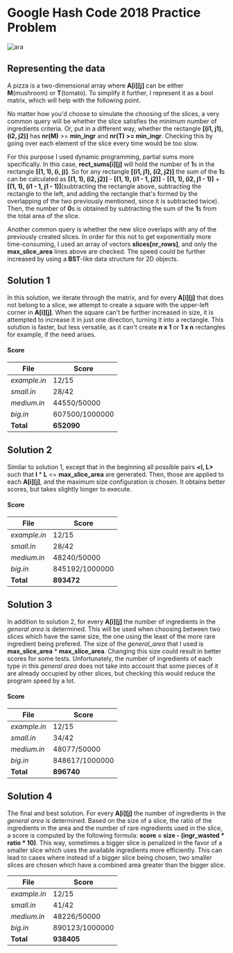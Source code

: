 # Google Hash Code 2018 Practice Problem

![ara](https://user-images.githubusercontent.com/79721547/125121484-ad5f0c80-e0fc-11eb-87e8-08394de3a31d.png)

## Representing the data

A pizza is a two-dimensional array where **A[i][j]** can be either **M**(mushroom) or **T**(tomato). To simplify it further, I represent it as a bool matrix, which will help with the
following point.

No matter how you'd choose to simulate the choosing of the slices, a very common query will be whether the slice satisfies the minimum number of ingredients criteria. Or, put in
a different way, whether the rectangle **[(i1, j1), (i2, j2)]** has **nr(M)** >= **min_ingr** and **nr(T) >= min_ingr**. Checking this by going over each element of the slice every time would
be too slow.

For this purpose I used dynamic programming, partial sums more specifically. In this case, **rect_sums[i][j]** will hold the number of **1**s in the rectangle **[(1, 1), (i, j)]**. So
for any rectangle **[(i1, j1), (i2, j2)]** the sum of the **1**s can be calculated as **[(1, 1), (i2, j2)]** - **[(1, 1), (i1 - 1, j2)]** - **[(1, 1), (i2, j1 - 1)]** + 
**[(1, 1), (i1 - 1, j1 - 1)]**(subtracting the rectangle above, subtracting the rectangle to the left, and adding the rectangle that's formed by the overlapping of the two previously
mentioned, since it is subtracted twice). Then, the number of **0**s is obtained by subtracting the sum of the **1**s from the total area of the slice.

Another common query is whether the new slice overlaps with any of the previously created slices. In order for this not to get exponentially more time-consuming, I used an array of vectors
**slices<Rectang>[nr_rows]**, and only the **max_slice_area** lines above are checked. The speed could be further increased by using a **BST**-like data structure for 2D objects.

## Solution 1

In this solution, we iterate through the matrix, and for every **A[i][j]** that does not belong to a slice, we attempt to create a square with the upper-left corner in **A[i][j]**. 
When the square can't be further increased in size, it is attempted to increase it in just one direction, turning it into a rectangle. This solution is faster, but less versatile, as
it can't create **n x 1** or **1 x n** rectangles for example, if the need arises. 

#### Score

| File         | Score            |
|-------------|----------------|
| *example.in* | 12/15          |
| *small.in*   | 28/42          |
| *medium.in*  | 44550/50000    |
| *big.in*     | 607500/1000000 |
| **Total**    | **652090**  |

## Solution 2 

Similar to solution 1, except that in the beginning all possible pairs **<l, L>** such that **l** * **L** <= **max_slice_area** are generated. Then, those are applied to each
**A[i][j]**, and the maximum size configuration is chosen. It obtains better scores, but takes slightly longer to execute.

#### Score

| File         | Score            |
|-------------|----------------|
| *example.in* | 12/15          |
| *small.in*   | 28/42          |
| *medium.in*  | 48240/50000    |
| *big.in*     | 845192/1000000 |
| **Total**    | **893472**  |

## Solution 3

In addition to solution 2, for every **A[i][j]** the number of ingredients in the *general area* is determined. This will be used when choosing between two slices which have the same
size, the one using the least of the more rare ingredient being prefered. The size of the *general_area* that I used is **max_slice_area** * **max_slice_area**. Changing this size
could result in better scores for some tests. Unfortunately, the number of ingredients of each type in this *general area* does not take into account that some pieces of it are
already occupied by other slices, but checking this would reduce the program speed by a lot.

#### Score

| File         | Score            |
|-------------|----------------|
| *example.in* | 12/15          |
| *small.in*   | 34/42          |
| *medium.in*  | 48077/50000    |
| *big.in*     | 848617/1000000 |
| **Total**    | **896740**  |

## Solution 4

The final and best solution. For every **A[i][j]** the number of ingredients in the *general area* is determined. Based on the size of a slice, the ratio of the ingredients in the area and
the number of rare ingredients used in the slice, a score is computed by the following formula: **score = size - (ingr_wasted * ratio * 10)**. This way, sometimes a bigger slice
is penalized in the favor of a smaller slice which uses the available ingredients more efficiently. This can lead to cases where instead of a bigger slice being chosen,
two smaller slices are chosen which have a combined area greater than the bigger slice.

| File         | Score            |
|-------------|----------------|
| *example.in* | 12/15          |
| *small.in*   | 41/42          |
| *medium.in*  | 48226/50000    |
| *big.in*     | 890123/1000000 |
| **Total**    | **938405**  |